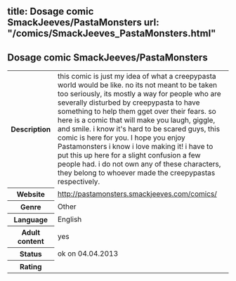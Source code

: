 title: Dosage comic SmackJeeves/PastaMonsters
url: "/comics/SmackJeeves_PastaMonsters.html"
---
Dosage comic SmackJeeves/PastaMonsters
-----------------------------------------

<table class="comicinfo">
<tr>
<th>Description</th><td>this comic is just my idea of what a creepypasta world would be like. no its not meant to be taken too seriously, its mostly a way for people who are severally disturbed by creepypasta to have something to help them gget over their fears. so here is a comic that will make you laugh, giggle, and smile. i know it's hard to be scared guys, this comic is here for you. I hope you enjoy Pastamonsters i know i love making it! i have to put this up here for a slight confusion a few people had. i do not own any of these characters, they belong to whoever made the creepypastas respectively.</td>
</tr>
<tr>
<th>Website</th><td><a href="http://pastamonsters.smackjeeves.com/comics/">http://pastamonsters.smackjeeves.com/comics/</a></td>
</tr>
<tr>
<th>Genre</th><td>Other</td>
</tr>
<tr>
<th>Language</th><td>English</td>
</tr>
<tr>
<th>Adult content</th><td>yes</td>
</tr>
<tr>
<th>Status</th><td>ok on 04.04.2013</td>
</tr>
<tr>
<th>Rating</th><td><div class="g-plusone" data-size="standard" data-annotation="bubble"
 data-href="http://pastamonsters.smackjeeves.com/comics/"></div></td>
</tr>
</table>
<script type="text/javascript">
  (function() {
    var po = document.createElement('script'); po.type = 'text/javascript'; po.async = true;
    po.src = 'https://apis.google.com/js/plusone.js';
    var s = document.getElementsByTagName('script')[0]; s.parentNode.insertBefore(po, s);
  })();
</script>
